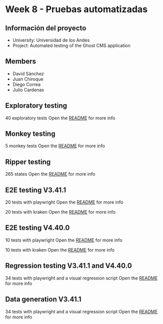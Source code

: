 # Week 8 - Pruebas automatizadas

## Información del proyecto

- University: Universidad de los Andes
- Project: Automated testing of the Ghost CMS application

## Members

- David Sánchez
- Juan Chiroque
- Diego Correa
- Julio Cardenas

## Exploratory testing

40 exploratory tests
Open the [README](./exploratory-testing/README.md) for more info

## Monkey testing

5 monkey tests
Open the [README](./cypress-monkey-testing-v3.41.1/README.md) for more info

## Ripper testing

265 states
Open the [README](./ripuppet-ripper-testing-v3.41.1/README.md) for more info

## E2E testing V3.41.1

20 tests with playwright
Open the [README](./playwright-e2e-testing-v3.41.1/README.md) for more info

20 tests with kraken
Open the [README](./kraken-e2e-testing-v3.41.1/README.md) for more info


## E2E testing V4.40.0

10 tests with playwright
Open the [README](./playwright-regression-testing-v3.41.1-v.4.40.0/README.md) for more info

10 tests with kraken
Open the [README](./kraken-e2e-testing-v4.40.0/kraken_v3/README.md) for more info


## Regression testing V3.41.1 and V4.40.0

34 tests with playwright and a visual regression script
Open the [README](./playwright-regression-testing-v3.41.1-v.4.40.0/README.md) for more info


## Data generation V3.41.1

34 tests with playwright and a visual regression script
Open the [README](./playwright-data-generation-v3.41.1/README.md) for more info





